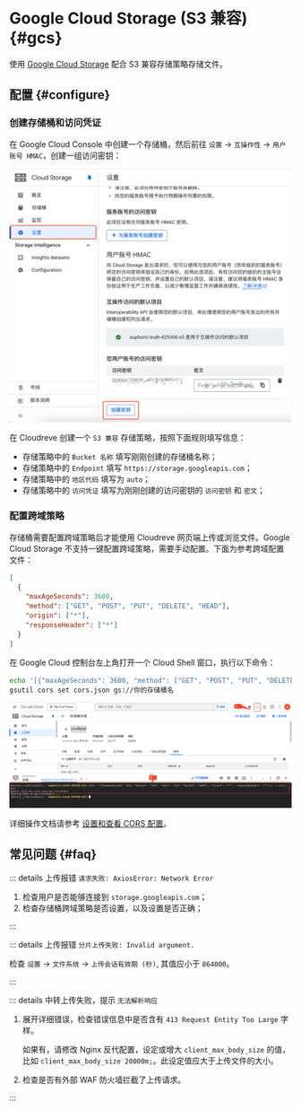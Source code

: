# Google Cloud Storage (S3 兼容) {#gcs}

使用 [Google Cloud Storage](https://cloud.google.com/storage) 配合 S3 兼容存储策略存储文件。

## 配置 {#configure}

### 创建存储桶和访问凭证

在 Google Cloud Console 中创建一个存储桶，然后前往 `设置` -> `互操作性` -> `用户账号 HMAC`，创建一组访问密钥：

![gcs-access-key](./images/gcs-credential.png)

在 Cloudreve 创建一个 `S3 兼容` 存储策略，按照下面规则填写信息：

- 存储策略中的 `Bucket 名称` 填写刚刚创建的存储桶名称；
- 存储策略中的 `Endpoint` 填写 `https://storage.googleapis.com`；
- 存储策略中的 `地区代码` 填写为 `auto`；
- 存储策略中的 `访问凭证` 填写为刚刚创建的访问密钥的 `访问密钥` 和 `密文`；

### 配置跨域策略

存储桶需要配置跨域策略后才能使用 Cloudreve 网页端上传或浏览文件。Google Cloud Storage 不支持一键配置跨域策略，需要手动配置。下面为参考跨域配置文件：

```json
[
  {
    "maxAgeSeconds": 3600,
    "method": ["GET", "POST", "PUT", "DELETE", "HEAD"],
    "origin": ["*"],
    "responseHeader": ["*"]
  }
]
```

在 Google Cloud 控制台左上角打开一个 Cloud Shell 窗口，执行以下命令：

```bash
echo '[{"maxAgeSeconds": 3600, "method": ["GET", "POST", "PUT", "DELETE", "HEAD"], "origin": ["*"], "responseHeader": ["*"]}]' > cors.json
gsutil cors set cors.json gs://你的存储桶名
```

![gcs-cors](./images/gcs-cors.png)

详细操作文档请参考 [设置和查看 CORS 配置](https://cloud.google.com/storage/docs/using-cors?hl=zh-cn)。

## 常见问题 {#faq}

::: details 上传报错 `请求失败: AxiosError: Network Error`

1. 检查用户是否能够连接到 `storage.googleapis.com`；
2. 检查存储桶跨域策略是否设置，以及设置是否正确；

:::

::: details 上传报错 `分片上传失败: Invalid argument.`

检查 `设置` -> `文件系统` -> `上传会话有效期 (秒)`, 其值应小于 `864000`。

:::

::: details 中转上传失败，提示 `无法解析响应`

1. 展开详细错误，检查错误信息中是否含有 `413 Request Entity Too Large` 字样。

   如果有，请修改 Nginx 反代配置，设定或增大 `client_max_body_size` 的值，比如 `client_max_body_size 20000m;`。此设定值应大于上传文件的大小。

2. 检查是否有外部 WAF 防火墙拦截了上传请求。

:::
